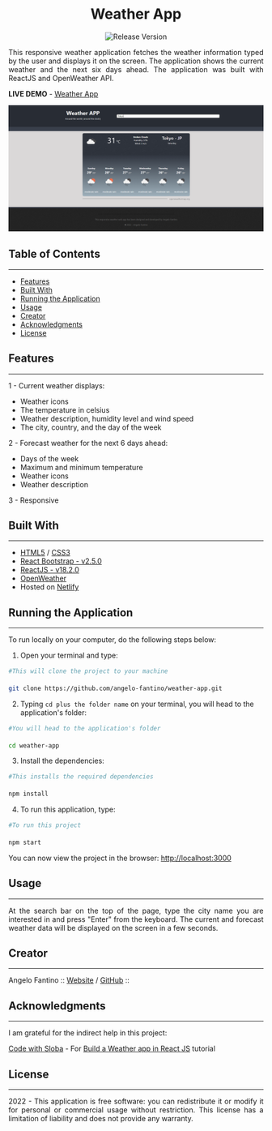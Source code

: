 <div align="center">

# **Weather App**

![Release Version](https://img.shields.io/badge/version-1.0.0-blue)

</div>

<p align="justify">
    This responsive weather application fetches the weather information typed by the user and displays it on the screen. The application shows the current weather and the next six days ahead. The application was built with ReactJS and OpenWeather API.
</p>

**LIVE DEMO** - [Weather App](https://triduum-weather-app.netlify.app/)

<div align="center">

![Weather App Screen](./src/images/screen-weather-app.png)

</div>

## **Table of Contents**

---

* [Features](#features)
* [Built With](#built-with)
* [Running the Application](#running-the-application)
* [Usage](#usage) 
* [Creator](#creator) 
* [Acknowledgments](#acknowledgments)
* [License](#license)

## **Features**

---

 1 - Current weather displays:
 - Weather icons
 - The temperature in celsius
 - Weather description, humidity level and wind speed 
 - The city, country, and the day of the week

2 - Forecast weather for the next 6 days ahead:
 - Days of the week
 - Maximum and minimum temperature
 - Weather icons
 - Weather description

 3 - Responsive

## **Built With**

---

- [HTML5](https://www.w3schools.com/html/) / [CSS3](https://www.w3schools.com/css/)
- [React Bootstrap - v2.5.0](https://react-bootstrap.netlify.app/) 
- [ReactJS - v18.2.0](https://reactjs.org/docs/getting-started.html) 
- [OpenWeather](https://openweathermap.org/) 
- Hosted on [Netlify](https://www.netlify.com/)

## **Running the Application**

---

<p align="justify">
    To run locally on your computer, do the following steps below:     
</p>

1. Open your terminal and type:

```bash
#This will clone the project to your machine

git clone https://github.com/angelo-fantino/weather-app.git
 ```

2. Typing `cd plus the folder name` on your terminal, you will head to the application's folder:

```bash
#You will head to the application's folder

cd weather-app
```

3. Install the dependencies:

```bash
#This installs the required dependencies

npm install
```

4. To run this application, type:

```bash
#To run this project 

npm start
```
 
You can now view the project in the browser: [http://localhost:3000](http://localhost:3000)

## **Usage**

---

<p align="justify">
    At the search bar on the top of the page, type the city name you are interested in and press "Enter" from the keyboard. The current and forecast weather data will be displayed on the screen in a few seconds. 
</p>

## **Creator**

---

Angelo Fantino :: [Website](https://angelofantino.com) / [GitHub](https://github.com/angelo-fantino) ::

## **Acknowledgments**

---

I am grateful for the indirect help in this project:

[Code with Sloba](https://bobangajicsm.github.io/portfolio/) - For [Build a Weather app in React JS](https://www.youtube.com/watch?v=xBqEWbirtvA) tutorial

## **License**

---

<p align="justify">  
    2022 - This application is free software: you can redistribute it or modify it for personal or commercial usage without restriction. This license has a limitation of liability and does not provide any warranty.    
</p>
